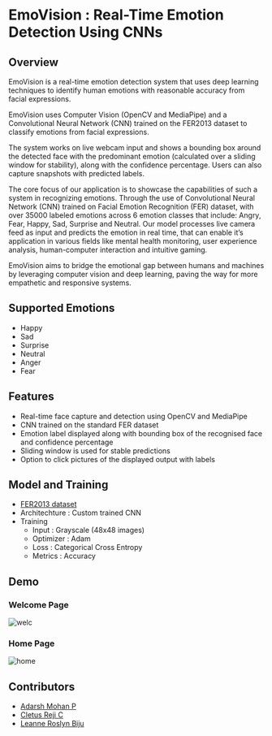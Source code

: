 # EmoVision : Real-Time Emotion Detection Using CNNs

## Overview

EmoVision is a real-time emotion detection system that uses deep learning techniques to identify human emotions with reasonable accuracy from facial expressions.

EmoVision uses Computer Vision (OpenCV and MediaPipe) and a Convolutional Neural Network (CNN) trained on the FER2013 dataset to classify emotions from facial expressions.

The system works on live webcam input and shows a bounding box around the detected face with the predominant emotion (calculated over a sliding window for stability), along with the confidence percentage. Users can also capture snapshots with predicted labels.

The core focus of our application is to showcase the capabilities of such a system in recognizing emotions. Through the use of Convolutional Neural Network (CNN) trained on Facial Emotion Recognition (FER) dataset, with over 35000 labeled emotions across 6 emotion classes that include: Angry, Fear, Happy, Sad, Surprise and Neutral. Our model processes live camera feed as input and predicts the emotion in real time, that can enable it’s application in various fields like mental health monitoring, user  experience analysis, human-computer interaction and intuitive gaming.

EmoVision aims to bridge the emotional gap between humans and machines by leveraging computer vision and deep learning, paving the way for more empathetic and responsive systems.


## Supported Emotions

* Happy
* Sad
* Surprise
* Neutral
* Anger
* Fear


## Features

* Real-time face capture and detection using OpenCV and MediaPipe
* CNN trained on the standard FER dataset
* Emotion label displayed along with bounding box of the recognised face and confidence percentage
* Sliding window is used for stable predictions
* Option to click pictures of the displayed output with labels


## Model and Training

* [FER2013 dataset](https://www.kaggle.com/datasets/msambare/fer2013)
* Architechture : Custom trained CNN
* Training
  - Input : Grayscale (48x48 images)
  - Optimizer : Adam 
  - Loss : Categorical Cross Entropy
  - Metrics : Accuracy


## Demo

### Welcome Page

![welc](https://github.com/user-attachments/assets/7b09ed53-065e-478b-8373-741faca3dc47)

### Home Page

![home](https://github.com/user-attachments/assets/1079e455-8bc4-45e4-9e71-1a9a8ff6b9a3)


## Contributors

- [Adarsh Mohan P](https://github.com/Adarshmohanp)
- [Cletus Reji C](https://github.com/CletusReji)
- [Leanne Roslyn Biju](https://github.com/leannebiju)
